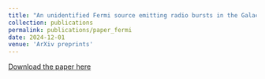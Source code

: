 ```yaml
---
title: "An unidentified Fermi source emitting radio bursts in the Galactic bulge"
collection: publications
permalink: publications/paper_fermi
date: 2024-12-01
venue: 'ArXiv preprints'
---
```

[Download the paper here](https://ui.adsabs.harvard.edu/abs/2024arXiv240102498A/abstract)
